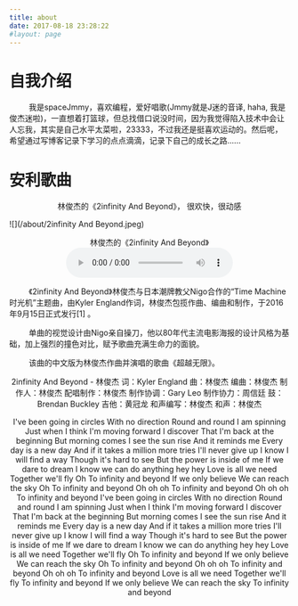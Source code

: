 ```yaml
---
title: about
date: 2017-08-18 23:28:22
#layout: page
---
```



# 自我介绍
  &emsp;&emsp;&ensp;我是spaceJmmy，喜欢编程，爱好唱歌(Jmmy就是J迷的音译, haha, 我是俊杰迷啦)，一直想着打篮球，但总找借口说没时间，因为我觉得陷入技术中会让人忘我，其实是自己水平太菜啦，23333，不过我还是挺喜欢运动的。然后呢，希望通过写博客记录下学习的点点滴滴，记录下自己的成长之路......





# 安利歌曲

<center>
林俊杰的《2infinity And Beyond》， 很欢快，很动感
</center>

![](/about/2infinity And Beyond.jpeg)

<center>

林俊杰的《2infinity And Beyond》
<audio src='http://up.mcyt.net/md5/53/OTgzNzkxMA_Qq4329912.mp3' controls='controls' > 
您的浏览器不支持 audio 标签。 
</audio> 

</center>


&emsp;&emsp;&ensp;《2infinity And Beyond》林俊杰与日本潮牌教父Nigo合作的“Time Machine 时光机”主题曲，由Kyler England作词，林俊杰包揽作曲、编曲和制作，于2016年9月15日正式发行[1]  。

&emsp;&emsp;&ensp;单曲的视觉设计由Nigo亲自操刀，他以80年代主流电影海报的设计风格为基础，加上强烈的撞色对比，赋予歌曲充满生命力的面貌。

&emsp;&emsp;&ensp;该曲的中文版为林俊杰作曲并演唱的歌曲《超越无限》。
<center>
2infinity And Beyond - 林俊杰
词：Kyler England
曲：林俊杰
编曲：林俊杰
制作人：林俊杰
配唱制作：林俊杰
制作协调：Gary Leo
制作协力：周信廷
鼓：Brendan Buckley
吉他：黄冠龙
和声编写：林俊杰
和声：林俊杰 

I've been going in circles
With no direction
Round and round I am spinning
Just when I think I'm moving forward
I discover
That I'm back at the beginning
But morning comes I see the sun rise
And it reminds me
Every day is a new day
And if it takes a million more tries
I'll never give up
I know I will find a way
Though it's hard to see
But the power is inside of me
If we dare to dream
I know we can do anything hey hey
Love is all we need
Together we'll fly
Oh
To infinity and beyond
If we only believe
We can reach the sky
Oh
To infinity and beyond
Oh oh oh
To infinity and beyond
Oh oh oh
To infinity and beyond
I've been going in circles
With no direction
Round and round I am spinning
Just when I think I'm moving forward
I discover
That I'm back at the beginning
But morning comes I see the sun rise
And it reminds me
Every day is a new day
And if it takes a million more tries
I'll never give up
I know I will find a way
Though it's hard to see
But the power is inside of me
If we dare to dream
I know we can do anything hey hey
Love is all we need
Together we'll fly
Oh
To infinity and beyond
If we only believe
We can reach the sky
Oh
To infinity and beyond
Oh oh oh
To infinity and beyond
Oh oh oh
To infinity and beyond
Love is all we need
Together we'll fly
To infinity and beyond
If we only believe
We can reach the sky
To infinity and beyond
</center>


